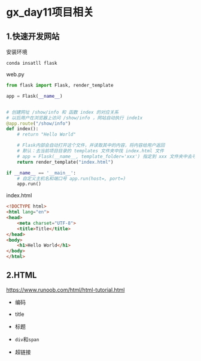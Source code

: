 # gx_day11项目相关

## 1.快速开发网站

安装环境

`conda insatll flask`

web.py

```python
from flask import Flask, render_template

app = Flask(__name__)


# 创建网址 /show/info 和 函数 index 的对应关系
# 以后用户在浏览器上访问 /show/info ，网站自动执行 inde1x
@app.route("/show/info")
def index():
    # return "Hello World"

    # Flask内部会自动打开这个文件，并读取其中的内容，将内容给用户返回
    # 默认：去当前项目目录的 templates 文件夹中找 index.html 文件
    # app = Flask(__name__, template_folder='xxx') 指定到 xxx 文件夹中去寻找 index.html 文件
    return render_template("index.html")

if __name__ == '__main__':
    # 自定义主机名和端口号 app.run(host=, port=)
    app.run()

```

index.html

```html
<!DOCTYPE html>
<html lang="en">
<head>
    <meta charset="UTF-8">
    <title>Title</title>
</head>
<body>
    <h1>Hello World</h1>
</body>
</html>
```



## 2.HTML

https://www.runoob.com/html/html-tutorial.html

- 编码

- title

- 标题

- `div`和`span`

- 超链接

